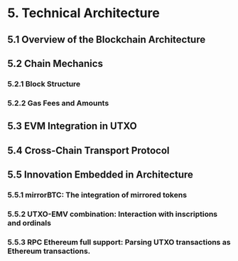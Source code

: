 # 5. Technical Architecture


## 5.1 Overview of the Blockchain Architecture


## 5.2 Chain Mechanics


### 5.2.1 Block Structure


### 5.2.2 Gas Fees and Amounts


## 5.3 EVM Integration in UTXO


## 5.4 Cross-Chain Transport Protocol


## 5.5 Innovation Embedded in Architecture


### 5.5.1  mirrorBTC: The integration of mirrored tokens


### 5.5.2 UTXO-EMV combination: Interaction with inscriptions and ordinals


### 5.5.3 RPC Ethereum full support: Parsing UTXO transactions as Ethereum transactions.